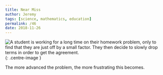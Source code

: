 ```yaml
---
title: Near Miss
author: Jeremy
tags: [science, mathematics, education]
permalink: /46
date: 2018-11-26
---
```


![A student is working for a long time on their homework problem, only to find that they are *just* off by a small factor. They then decide to slowly drop terms in order to get the agreement.](https://res.cloudinary.com/dh3hm8pb7/image/upload/c_scale,q_auto:best,w_615/v1535842782/Handwaving/Published/NearMiss.png){: .centre-image }

The more advanced the problem, the more frustrating this becomes.
